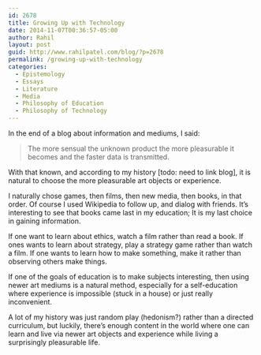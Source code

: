 ```yaml
---
id: 2678
title: Growing Up with Technology
date: 2014-11-07T00:36:57-05:00
author: Rahil
layout: post
guid: http://www.rahilpatel.com/blog/?p=2678
permalink: /growing-up-with-technology
categories:
  - Epistemology
  - Essays
  - Literature
  - Media
  - Philosophy of Education
  - Philosophy of Technology
---
```

In the end of a blog about information and mediums, I said: 

> The more sensual the unknown product the more pleasurable it becomes and the faster data is transmitted.

With that known, and according to my history [todo: need to link blog], it is natural to choose the more pleasurable art objects or experience.

I naturally chose games, then films, then new media, then books, in that order. Of course I used Wikipedia to follow up, and dialog with friends. It&#8217;s interesting to see that books came last in my education; It is my last choice in gaining information.

If one want to learn about ethics, watch a film rather than read a book. If ones wants to learn about strategy, play a strategy game rather than watch a film. If one wants to learn how to make something, make it rather than observing others make things.

If one of the goals of education is to make subjects interesting, then using newer art mediums is a natural method, especially for a self-education where experience is impossible (stuck in a house) or just really inconvenient.

A lot of my history was just random play (hedonism?) rather than a directed curriculum, but luckily, there&#8217;s enough content in the world where one can learn and live via newer art objects and experience while living a surprisingly pleasurable life.